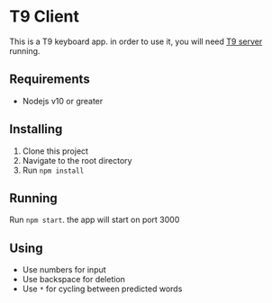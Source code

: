 # T9 Client

This is a T9 keyboard app. in order to use it, you will need [T9 server](https://github.com/ducaale/t9-server) running.

## Requirements
* Nodejs v10 or greater

## Installing
1. Clone this project
2. Navigate to the root directory
3. Run `npm install`

## Running
Run `npm start`. the app will start on port 3000

## Using
- Use numbers for input
- Use backspace for deletion
- Use `*` for cycling between predicted words